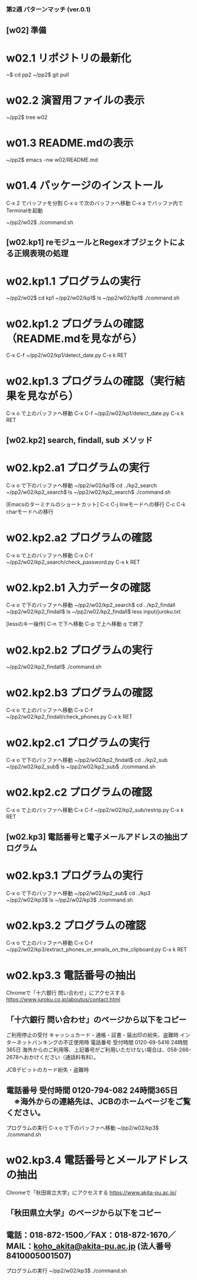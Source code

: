 ### 第2週 パターンマッチ (ver.0.1) ###

## [w02] 準備 ##

# w02.1 リポジトリの最新化
~$ cd pp2
~/pp2$ git pull

# w02.2 演習用ファイルの表示
~/pp2$ tree w02

# w01.3 README.mdの表示
~/pp2$ emacs -nw w02/README.md

# w01.4 パッケージのインストール
C-x 2 でバッファを分割
C-x o で次のバッファへ移動
C-x a でバッファ内でTerminalを起動

~/pp2/w02$ ./command.sh

## [w02.kp1] reモジュールとRegexオブジェクトによる正規表現の処理 ##

# w02.kp1.1 プログラムの実行
~/pp2/w02$ cd kp1
~/pp2/w02/kp1$ ls
~/pp2/w02/kp1$ ./command.sh

# w02.kp1.2 プログラムの確認（README.mdを見ながら）
C-x C-f ~/pp2/w02/kp1/detect_date.py
C-x k RET

# w02.kp1.3 プログラムの確認（実行結果を見ながら）
C-x o で上のバッファへ移動
C-x C-f ~/pp2/w02/kp1/detect_date.py
C-x k RET

## [w02.kp2] search, findall, sub メソッド ##

# w02.kp2.a1 プログラムの実行
C-x o で下のバッファへ移動
~/pp2/w02/kp1$ cd ../kp2_search
~/pp2/w02/kp2_search$ ls
~/pp2/w02/kp2_search$ ./command.sh

[Emacsのターミナルのショートカット]
C-c C-j lineモードへの移行
C-c C-k charモードへの移行

# w02.kp2.a2 プログラムの確認
C-x o で上のバッファへ移動
C-x C-f ~/pp2/w02/kp2_search/check_password.py
C-x k RET

# w02.kp2.b1 入力データの確認
C-x o で下のバッファへ移動
~/pp2/w02/kp2_search$ cd ../kp2_findall
~/pp2/w02/kp2_findall$ ls
~/pp2/w02/kp2_findall$ less input/juroku.txt

[lessのキー操作]
C-n で下へ移動
C-p で上へ移動
q で終了

# w02.kp2.b2 プログラムの実行
~/pp2/w02/kp2_findall$ ./command.sh

# w02.kp2.b3 プログラムの確認
C-x o で上のバッファへ移動
C-x C-f ~/pp2/w02/kp2_findall/check_phones.py 
C-x k RET

# w02.kp2.c1 プログラムの実行
C-x o で下のバッファへ移動
~/pp2/w02/kp2_findall$ cd ../kp2_sub
~/pp2/w02/kp2_sub$ ls
~/pp2/w02/kp2_sub$ ./command.sh

# w02.kp2.c2 プログラムの確認
C-x o で上のバッファへ移動
C-x C-f ~/pp2/w02/kp2_sub/restrip.py
C-x k RET

## [w02.kp3] 電話番号と電子メールアドレスの抽出プログラム ##

# w02.kp3.1 プログラムの実行
C-x o で下のバッファへ移動
~/pp2/w02/kp2_sub$ cd ../kp3
~/pp2/w02/kp3$ ls
~/pp2/w02/kp3$ ./command.sh

# w02.kp3.2 プログラムの確認
C-x o で上のバッファへ移動
C-x C-f ~/pp2/w02/kp3/extract_phones_or_emails_on_the_clipboard.py
C-x k RET

# w02.kp3.3 電話番号の抽出
Chromeで「十六銀行 問い合わせ」にアクセスする
https://www.juroku.co.jp/aboutus/contact.html

「十六銀行 問い合わせ」のページから以下をコピー
-----
ご利用停止の受付
キャッシュカード・通帳・証書・届出印の紛失、盗難時
インターネットバンキングの不正使用時
電話番号	受付時間
0120-69-5416	24時間365日
海外からのご利用等、上記番号がご利用いただけない場合は、058-266-2678へおかけください（通話料有料）。

JCBデビットのカード紛失・盗難時

電話番号	受付時間
0120-794-082	24時間365日
　※海外からの連絡先は、JCBのホームページをご覧ください。
-----

プログラムの実行
C-x o で下のバッファへ移動
~/pp2/w02/kp3$ ./command.sh 

# w02.kp3.4 電話番号とメールアドレスの抽出
Chromeで「秋田県立大学」にアクセスする
https://www.akita-pu.ac.jp/

「秋田県立大学」のページから以下をコピー
-----
電話：018-872-1500／FAX：018-872-1670／MAIL：koho_akita@akita-pu.ac.jp
(法人番号　8410005001507)
-----

プログラムの実行
~/pp2/w02/kp3$ ./command.sh 
